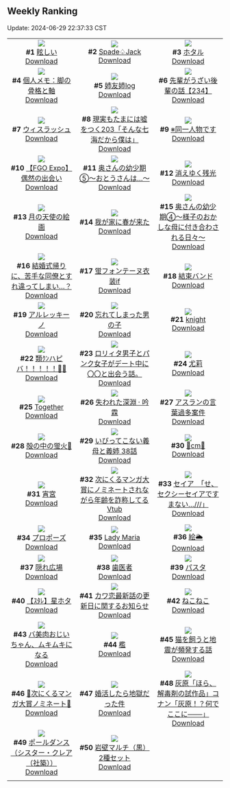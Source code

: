 ## Weekly Ranking
Update: 2024-06-29 22:37:33 CST

|      |      |      |
| :----: | :----: | :----: |
| ![](https://i.pixiv.re/c/240x480/img-master/img/2024/06/23/00/00/09/119878863_p0_master1200.jpg)<br>**#1** [眩しい](https://www.pixiv.net/artworks/119878863)<br>[Download](https://i.pixiv.re/img-original/img/2024/06/23/00/00/09/119878863_p0.jpg) | ![](https://i.pixiv.re/c/240x480/img-master/img/2024/06/23/00/29/14/119880270_p0_master1200.jpg)<br>**#2** [Spade♤Jack](https://www.pixiv.net/artworks/119880270)<br>[Download](https://i.pixiv.re/img-original/img/2024/06/23/00/29/14/119880270_p0.png) | ![](https://i.pixiv.re/c/240x480/img-master/img/2024/06/24/00/00/38/119915858_p0_master1200.jpg)<br>**#3** [ホタル](https://www.pixiv.net/artworks/119915858)<br>[Download](https://i.pixiv.re/img-original/img/2024/06/24/00/00/38/119915858_p0.png) |
| ![](https://i.pixiv.re/c/240x480/img-master/img/2024/06/22/06/00/08/119853538_p0_master1200.jpg)<br>**#4** [個人メモ：脚の骨格と軸](https://www.pixiv.net/artworks/119853538)<br>[Download](https://i.pixiv.re/img-original/img/2024/06/22/06/00/08/119853538_p0.jpg) | ![](https://i.pixiv.re/c/240x480/img-master/img/2024/06/23/17/17/55/119899998_p0_master1200.jpg)<br>**#5** [姉友姉log](https://www.pixiv.net/artworks/119899998)<br>[Download](https://i.pixiv.re/img-original/img/2024/06/23/17/17/55/119899998_p0.jpg) | ![](https://i.pixiv.re/c/240x480/img-master/img/2024/06/22/19/01/26/119868658_p0_master1200.jpg)<br>**#6** [先輩がうざい後輩の話【234】](https://www.pixiv.net/artworks/119868658)<br>[Download](https://i.pixiv.re/img-original/img/2024/06/22/19/01/26/119868658_p0.png) |
| ![](https://i.pixiv.re/c/240x480/img-master/img/2024/06/23/01/02/02/119881346_p0_master1200.jpg)<br>**#7** [ウィスラッシュ](https://www.pixiv.net/artworks/119881346)<br>[Download](https://i.pixiv.re/img-original/img/2024/06/23/01/02/02/119881346_p0.jpg) | ![](https://i.pixiv.re/c/240x480/img-master/img/2024/06/23/18/00/55/119901318_p0_master1200.jpg)<br>**#8** [現実もたまには嘘をつく203「そんな七海だから僕は」](https://www.pixiv.net/artworks/119901318)<br>[Download](https://i.pixiv.re/img-original/img/2024/06/23/18/00/55/119901318_p0.jpg) | ![](https://i.pixiv.re/c/240x480/img-master/img/2024/06/23/11/27/35/119891200_p0_master1200.jpg)<br>**#9** [※同一人物です](https://www.pixiv.net/artworks/119891200)<br>[Download](https://i.pixiv.re/img-original/img/2024/06/23/11/27/35/119891200_p0.jpg) |
| ![](https://i.pixiv.re/c/240x480/img-master/img/2024/06/23/17/27/57/119900345_p0_master1200.jpg)<br>**#10** [【FGO Expo】偶然の出会い](https://www.pixiv.net/artworks/119900345)<br>[Download](https://i.pixiv.re/img-original/img/2024/06/23/17/27/57/119900345_p0.jpg) | ![](https://i.pixiv.re/c/240x480/img-master/img/2024/06/23/00/07/34/119879504_p0_master1200.jpg)<br>**#11** [奥さんの幼少期⑤〜おとうさんは…〜](https://www.pixiv.net/artworks/119879504)<br>[Download](https://i.pixiv.re/img-original/img/2024/06/23/00/07/34/119879504_p0.jpg) | ![](https://i.pixiv.re/c/240x480/img-master/img/2024/06/24/00/00/49/119915880_p0_master1200.jpg)<br>**#12** [消えゆく残光](https://www.pixiv.net/artworks/119915880)<br>[Download](https://i.pixiv.re/img-original/img/2024/06/24/00/00/49/119915880_p0.jpg) |
| ![](https://i.pixiv.re/c/240x480/img-master/img/2024/06/23/00/00/01/119878816_p0_master1200.jpg)<br>**#13** [月の天使の絵画](https://www.pixiv.net/artworks/119878816)<br>[Download](https://i.pixiv.re/img-original/img/2024/06/23/00/00/01/119878816_p0.jpg) | ![](https://i.pixiv.re/c/240x480/img-master/img/2024/06/22/19/46/25/119869847_p0_master1200.jpg)<br>**#14** [我が家に春が来た](https://www.pixiv.net/artworks/119869847)<br>[Download](https://i.pixiv.re/img-original/img/2024/06/22/19/46/25/119869847_p0.jpg) | ![](https://i.pixiv.re/c/240x480/img-master/img/2024/06/22/00/06/06/119847542_p0_master1200.jpg)<br>**#15** [奥さんの幼少期④～様子のおかしな母に付き合わされる日々～](https://www.pixiv.net/artworks/119847542)<br>[Download](https://i.pixiv.re/img-original/img/2024/06/22/00/06/06/119847542_p0.jpg) |
| ![](https://i.pixiv.re/c/240x480/img-master/img/2024/06/24/11/18/31/119926839_p0_master1200.jpg)<br>**#16** [結婚式帰りに、苦手な同僚とすれ違ってしまい…？](https://www.pixiv.net/artworks/119926839)<br>[Download](https://i.pixiv.re/img-original/img/2024/06/24/11/18/31/119926839_p0.jpg) | ![](https://i.pixiv.re/c/240x480/img-master/img/2024/06/23/00/00/07/119878850_p0_master1200.jpg)<br>**#17** [蛍フォンテーヌ衣装if](https://www.pixiv.net/artworks/119878850)<br>[Download](https://i.pixiv.re/img-original/img/2024/06/23/00/00/07/119878850_p0.jpg) | ![](https://i.pixiv.re/c/240x480/img-master/img/2024/06/23/20/11/40/119906070_p0_master1200.jpg)<br>**#18** [結束バンド](https://www.pixiv.net/artworks/119906070)<br>[Download](https://i.pixiv.re/img-original/img/2024/06/23/20/11/40/119906070_p0.png) |
| ![](https://i.pixiv.re/c/240x480/img-master/img/2024/06/23/03/09/37/119883999_p0_master1200.jpg)<br>**#19** [アルレッキーノ](https://www.pixiv.net/artworks/119883999)<br>[Download](https://i.pixiv.re/img-original/img/2024/06/23/03/09/37/119883999_p0.png) | ![](https://i.pixiv.re/c/240x480/img-master/img/2024/06/23/18/33/35/119902559_p0_master1200.jpg)<br>**#20** [忘れてしまった男の子](https://www.pixiv.net/artworks/119902559)<br>[Download](https://i.pixiv.re/img-original/img/2024/06/23/18/33/35/119902559_p0.jpg) | ![](https://i.pixiv.re/c/240x480/img-master/img/2024/06/23/17/24/04/119900216_p0_master1200.jpg)<br>**#21** [knight](https://www.pixiv.net/artworks/119900216)<br>[Download](https://i.pixiv.re/img-original/img/2024/06/23/17/24/04/119900216_p0.png) |
| ![](https://i.pixiv.re/c/240x480/img-master/img/2024/06/24/00/00/02/119915727_p0_master1200.jpg)<br>**#22** [類ｸﾝハピバ！！！！！🎂🎉](https://www.pixiv.net/artworks/119915727)<br>[Download](https://i.pixiv.re/img-original/img/2024/06/24/00/00/02/119915727_p0.jpg) | ![](https://i.pixiv.re/c/240x480/img-master/img/2024/06/22/11/35/37/119858544_p0_master1200.jpg)<br>**#23** [ロリィタ男子とパンク女子がデート中に〇〇と出会う話。](https://www.pixiv.net/artworks/119858544)<br>[Download](https://i.pixiv.re/img-original/img/2024/06/22/11/35/37/119858544_p0.jpg) | ![](https://i.pixiv.re/c/240x480/img-master/img/2024/06/23/18/31/24/119902500_p0_master1200.jpg)<br>**#24** [尤莉](https://www.pixiv.net/artworks/119902500)<br>[Download](https://i.pixiv.re/img-original/img/2024/06/23/18/31/24/119902500_p0.jpg) |
| ![](https://i.pixiv.re/c/240x480/img-master/img/2024/06/23/01/32/27/119882038_p0_master1200.jpg)<br>**#25** [Together](https://www.pixiv.net/artworks/119882038)<br>[Download](https://i.pixiv.re/img-original/img/2024/06/23/01/32/27/119882038_p0.png) | ![](https://i.pixiv.re/c/240x480/img-master/img/2024/06/23/00/00/41/119879001_p0_master1200.jpg)<br>**#26** [失われた深淵 · 吟霖](https://www.pixiv.net/artworks/119879001)<br>[Download](https://i.pixiv.re/img-original/img/2024/06/23/00/00/41/119879001_p0.jpg) | ![](https://i.pixiv.re/c/240x480/img-master/img/2024/06/23/06/30/45/119886265_p0_master1200.jpg)<br>**#27** [アスランの言葉過多案件](https://www.pixiv.net/artworks/119886265)<br>[Download](https://i.pixiv.re/img-original/img/2024/06/23/06/30/45/119886265_p0.png) |
| ![](https://i.pixiv.re/c/240x480/img-master/img/2024/06/23/01/29/28/119882031_p0_master1200.jpg)<br>**#28** [殻の中の蛍火🎨](https://www.pixiv.net/artworks/119882031)<br>[Download](https://i.pixiv.re/img-original/img/2024/06/23/01/29/28/119882031_p0.jpg) | ![](https://i.pixiv.re/c/240x480/img-master/img/2024/06/24/01/56/13/119919593_p0_master1200.jpg)<br>**#29** [いびってこない義母と義姉  38話](https://www.pixiv.net/artworks/119919593)<br>[Download](https://i.pixiv.re/img-original/img/2024/06/24/01/56/13/119919593_p0.jpg) | ![](https://i.pixiv.re/c/240x480/img-master/img/2024/06/23/20/57/04/119907726_p0_master1200.jpg)<br>**#30** [🖤cm🤍](https://www.pixiv.net/artworks/119907726)<br>[Download](https://i.pixiv.re/img-original/img/2024/06/23/20/57/04/119907726_p0.png) |
| ![](https://i.pixiv.re/c/240x480/img-master/img/2024/06/22/00/00/35/119847074_p0_master1200.jpg)<br>**#31** [宵宮](https://www.pixiv.net/artworks/119847074)<br>[Download](https://i.pixiv.re/img-original/img/2024/06/22/00/00/35/119847074_p0.jpg) | ![](https://i.pixiv.re/c/240x480/img-master/img/2024/06/23/21/16/59/119908653_p0_master1200.jpg)<br>**#32** [次にくるマンガ大賞にノミネートされながら年齢を詐称してるVtub](https://www.pixiv.net/artworks/119908653)<br>[Download](https://i.pixiv.re/img-original/img/2024/06/23/21/16/59/119908653_p0.png) | ![](https://i.pixiv.re/c/240x480/img-master/img/2024/06/23/08/00/03/119887343_p0_master1200.jpg)<br>**#33** [セイア　「せ、セクシーセイアですまない…///」](https://www.pixiv.net/artworks/119887343)<br>[Download](https://i.pixiv.re/img-original/img/2024/06/23/08/00/03/119887343_p0.jpg) |
| ![](https://i.pixiv.re/c/240x480/img-master/img/2024/06/23/23/50/07/119915328_p0_master1200.jpg)<br>**#34** [プロポーズ](https://www.pixiv.net/artworks/119915328)<br>[Download](https://i.pixiv.re/img-original/img/2024/06/23/23/50/07/119915328_p0.jpg) | ![](https://i.pixiv.re/c/240x480/img-master/img/2024/06/23/20/09/56/119906012_p0_master1200.jpg)<br>**#35** [Lady Maria](https://www.pixiv.net/artworks/119906012)<br>[Download](https://i.pixiv.re/img-original/img/2024/06/23/20/09/56/119906012_p0.png) | ![](https://i.pixiv.re/c/240x480/img-master/img/2024/06/23/23/11/53/119913803_p0_master1200.jpg)<br>**#36** [絵🌥](https://www.pixiv.net/artworks/119913803)<br>[Download](https://i.pixiv.re/img-original/img/2024/06/23/23/11/53/119913803_p0.png) |
| ![](https://i.pixiv.re/c/240x480/img-master/img/2024/06/23/17/43/15/119900781_p0_master1200.jpg)<br>**#37** [隠れ広場](https://www.pixiv.net/artworks/119900781)<br>[Download](https://i.pixiv.re/img-original/img/2024/06/23/17/43/15/119900781_p0.jpg) | ![](https://i.pixiv.re/c/240x480/img-master/img/2024/06/23/00/26/29/119880188_p0_master1200.jpg)<br>**#38** [歯医者](https://www.pixiv.net/artworks/119880188)<br>[Download](https://i.pixiv.re/img-original/img/2024/06/23/00/26/29/119880188_p0.jpg) | ![](https://i.pixiv.re/c/240x480/img-master/img/2024/06/23/20/24/26/119906514_p0_master1200.jpg)<br>**#39** [パスタ](https://www.pixiv.net/artworks/119906514)<br>[Download](https://i.pixiv.re/img-original/img/2024/06/23/20/24/26/119906514_p0.jpg) |
| ![](https://i.pixiv.re/c/240x480/img-master/img/2024/06/23/22/24/46/119911701_p0_master1200.jpg)<br>**#40** [【ｽﾀﾚ】星ホタ](https://www.pixiv.net/artworks/119911701)<br>[Download](https://i.pixiv.re/img-original/img/2024/06/23/22/24/46/119911701_p0.jpg) | ![](https://i.pixiv.re/c/240x480/img-master/img/2024/06/23/18/00/13/119901331_p0_master1200.jpg)<br>**#41** [カワ恋最新話の更新日に関するお知らせ](https://www.pixiv.net/artworks/119901331)<br>[Download](https://i.pixiv.re/img-original/img/2024/06/23/18/00/13/119901331_p0.jpg) | ![](https://i.pixiv.re/c/240x480/img-master/img/2024/06/23/05/51/27/119885810_p0_master1200.jpg)<br>**#42** [ねこねこ](https://www.pixiv.net/artworks/119885810)<br>[Download](https://i.pixiv.re/img-original/img/2024/06/23/05/51/27/119885810_p0.jpg) |
| ![](https://i.pixiv.re/c/240x480/img-master/img/2024/06/22/00/03/11/119847379_p0_master1200.jpg)<br>**#43** [バ美肉おじいちゃん、ムキムキになる](https://www.pixiv.net/artworks/119847379)<br>[Download](https://i.pixiv.re/img-original/img/2024/06/22/00/03/11/119847379_p0.jpg) | ![](https://i.pixiv.re/c/240x480/img-master/img/2024/06/23/01/25/15/119881928_p0_master1200.jpg)<br>**#44** [檻](https://www.pixiv.net/artworks/119881928)<br>[Download](https://i.pixiv.re/img-original/img/2024/06/23/01/25/15/119881928_p0.png) | ![](https://i.pixiv.re/c/240x480/img-master/img/2024/06/23/19/28/03/119904364_p0_master1200.jpg)<br>**#45** [猫を飼うと地震が頻発する話](https://www.pixiv.net/artworks/119904364)<br>[Download](https://i.pixiv.re/img-original/img/2024/06/23/19/28/03/119904364_p0.jpg) |
| ![](https://i.pixiv.re/c/240x480/img-master/img/2024/06/23/00/25/35/119880160_p0_master1200.jpg)<br>**#46** [💜次にくるマンガ大賞ノミネート💜](https://www.pixiv.net/artworks/119880160)<br>[Download](https://i.pixiv.re/img-original/img/2024/06/23/00/25/35/119880160_p0.jpg) | ![](https://i.pixiv.re/c/240x480/img-master/img/2024/06/23/18/02/32/119901527_p0_master1200.jpg)<br>**#47** [婚活したら地獄だった件](https://www.pixiv.net/artworks/119901527)<br>[Download](https://i.pixiv.re/img-original/img/2024/06/23/18/02/32/119901527_p0.jpg) | ![](https://i.pixiv.re/c/240x480/img-master/img/2024/06/23/17/27/32/119900332_p0_master1200.jpg)<br>**#48** [灰原「ほら、解毒剤の試作品」コナン「灰原！？何でここに───」](https://www.pixiv.net/artworks/119900332)<br>[Download](https://i.pixiv.re/img-original/img/2024/06/23/17/27/32/119900332_p0.jpg) |
| ![](https://i.pixiv.re/c/240x480/img-master/img/2024/06/23/07/15/39/119886788_p0_master1200.jpg)<br>**#49** [ポールダンス（シスター・クレア（社築））](https://www.pixiv.net/artworks/119886788)<br>[Download](https://i.pixiv.re/img-original/img/2024/06/23/07/15/39/119886788_p0.jpg) | ![](https://i.pixiv.re/c/240x480/img-master/img/2024/06/23/11/02/02/119890707_p0_master1200.jpg)<br>**#50** [岩壁マルチ（黒）2種セット](https://www.pixiv.net/artworks/119890707)<br>[Download](https://i.pixiv.re/img-original/img/2024/06/23/11/02/02/119890707_p0.jpg) |
|      |
